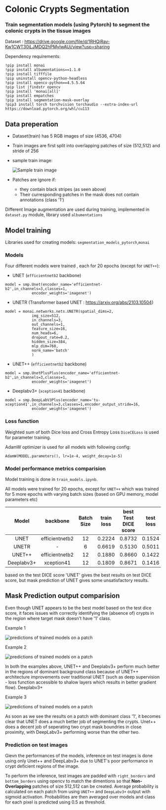 # Colonic Crypts Segmentation 

### Train segmentation models (using Pytorch) to segment the colonic crypts in the tissue images

Dataset : https://drive.google.com/file/d/1RHQjRav-Kw1CWT30iLJMDQ2hPMyIwAUi/view?usp=sharing

Dependency requirements:
```!pip install segmentation_models_pytorch
!pip install monai
!pip install albumentations==1.1.0
!pip install tifffile
!pip uninstall opencv-python-headless
!pip install opencv-python==4.5.5.64
!pip list |findstr opencv
!pip install 'monai[all]'
!pip install empatches
!pip install segmentation-mask-overlay
!pip3 install torch torchvision torchaudio --extra-index-url https://download.pytorch.org/whl/cu113

```

## Data preperation

- Dataset(train) has 5 RGB images of size (4536, 4704)
- Train images are first split into overlapping patches of size (512,512) and stride of 256
- sample train image:
 
  ![Sample train image](/report_images/img.PNG)

- Patches are ignore if:
  - they contain black stripes (as seen above)
  - Their curresponding patches in the mask does not contain annotations (class '1') 

Different Image augmentation are used during training, implemented in `dataset.py` module, library used `albumentations`

## Model training
Libraries used for creating models: `segmentation_models_pytorch`,`monai` 

### Models

Four different models were trained , each for 20 epochs (except for `UNET++`):

- UNET (`efficientnetb2` backbone)
```
model = smp.Unet(encoder_name='efficientnet-b2',in_channels=3,classes=1,
            encoder_weights='imagenet')
```

- UNETR (Transformer based UNET : https://arxiv.org/abs/2103.10504)
```
model = monai.networks.nets.UNETR(spatial_dims=2,
            img_size=512,
            in_channels=3,
            out_channels=1,
            feature_size=16, 
            num_heads=6,
            dropout_rate=0.2,
            hidden_size=384,
            mlp_dim=768,
            norm_name='batch'
            )
```

- UNET++ (`efficientnetb2` backbone)
```
model = smp.UnetPlusPlus(encoder_name='efficientnet-b2',in_channels=3,classes=1,
            encoder_weights='imagenet')
```

- Deeplabv3+ (`xception41` backbone)
```
model = smp.DeepLabV3Plus(encoder_name='tu-xception41',in_channels=3,classes=1,encoder_output_stride=16,
            encoder_weights='imagenet')
```
 
### Loss function

Weighted sum of both Dice loss and Cross Entropy Loss `DiceCELoss` is used for parameter training.

AdamW optimizer is used for all models with following config:
```
AdamW(MODEL.parameters(), lr=1e-4, weight_decay=1e-5)
```

### Model performance metrics comparision
Model training is done in `train_models.ipynb`.

All models were trained for 20 epochs, except for `UNET++` which was trained for 5 more epochs with varying batch sizes (based on GPU memory, model parameters etc)

|  **Model**  |  **backbone**  | **Batch Size** | **train loss** | **best Test DICE score** | **test loss** |
|:-----------:|:--------------:|:--------------:|:--------------:|:------------------------:|:-------------:|
|     UNET    | efficientnetb2 |       12       |     0.2224     |          0.8732          |     0.1524    |
|    UNETR    |        -       |        6       |     0.6619     |          0.5130          |     0.5011    |
|    UNET++   | efficientnetb2 |       12       |     0.1880     |          0.8660          |     0.1422    |
| Deeplabv3+ |   xception41   |       12       |     0.1809     |          0.8671          |     0.1416    |

based on the test DICE score 'UNET' gives the best results on test DICE score, but mask prediction of UNET gives some unsatisfactory results.

## Mask Prediction output comparision

Even though UNET appears to be the best model based on the test dice score, it faces issues with correctly identifying the (absence of) crypts in the region where target mask doesn't have '1' class.

Example 1

![predictions of trained models on a patch](/report_images/0_CL_HandE_1234_B004_bottomleft.tiff.png)

Example 2

![predictions of trained models on a patch](/report_images/0_HandE_B005_CL_b_RGB_bottomleft.tiff.png)


In both the examples above, UNET++ and Deeplabv3+ perform much better in the regions of dominant background class because of UNET++ architecture improvements over traditional UNET (such as deep supervision - loss function accessible to shalow layers which results in better gradient flow). Deeplabv3+

Example 3

![predictions of trained models on a patch](/report_images/24_CL_HandE_1234_B004_bottomleft.tiff.png)

As soon as we see the results on a patch with dominant class '1', it becomes clear that UNET does a much better job of segmenting the crypts. Unet++ does a decent job of seperating two crypt mask boundries in close proximity, with DeepLabv3+ performing worse than the other two. 

### Prediction on test images

Gievn the performances of the models, inference on test images is done using only Unet++ and DeepLabv3+ due to UNET's poor performance in crypt deficient regions of the image. 

To perform the inference, test images are padded with `right_borders` and `bottom_borders` using opencv to match the dimentions so that **Non-Overlapping** patches of size 512,512 can be created. Average probability is calculated on each patch from using `UNET++` and `DeepLabv3+` output with sigmoid activation. Probabilities are then averaged over models and class for each pixel is predicted using 0.5 as threshold.





